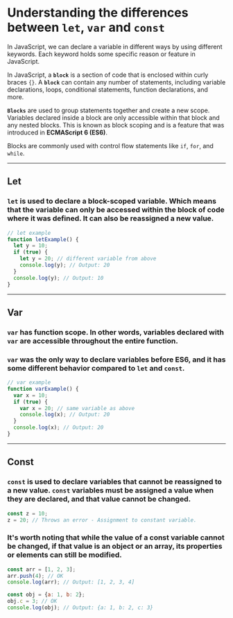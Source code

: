 # Understanding the differences between `let`, `var` and `const`

In JavaScript, we can declare a variable in different ways by using different keywords. Each keyword holds some specific reason or feature in JavaScript.

In JavaScript, a **`block`** is a section of code that is enclosed within curly braces `{}`. A **`block`** can contain any number of statements, including variable declarations, loops, conditional statements, function declarations, and more.

**`Blocks`** are used to group statements together and create a new scope. Variables declared inside a block are only accessible within that block and any nested blocks. This is known as block scoping and is a feature that was introduced in **ECMAScript 6 (ES6)**.  

Blocks are commonly used with control flow statements like `if`, `for`, and `while`.

---

## Let

### `let` is used to declare a block-scoped variable. Which means that the variable can only be accessed within the block of code where it was defined. It can also be reassigned a new value.

```js
// let example
function letExample() {
  let y = 10;
  if (true) {
    let y = 20; // different variable from above
    console.log(y); // Output: 20
  }
  console.log(y); // Output: 10
}
```

---

## Var
### `var` has function scope. In other words, variables declared with `var` are accessible throughout the entire function.  
### `var` was the only way to declare variables before **ES6**, and it has some different behavior compared to `let` and `const`.
```js
// var example
function varExample() {
  var x = 10;
  if (true) {
    var x = 20; // same variable as above
    console.log(x); // Output: 20
  }
  console.log(x); // Output: 20
}
```

---

## Const

### `const` is used to declare variables that **cannot** be reassigned to a new value. `const` variables must be assigned a value when they are declared, and that value **cannot** be changed.

```js
const z = 10;
z = 20; // Throws an error - Assignment to constant variable.
```

### It's worth noting that while the value of a const variable cannot be changed, if that value is an object or an array, its properties or elements can still be modified.  
  
```js
const arr = [1, 2, 3];
arr.push(4); // OK
console.log(arr); // Output: [1, 2, 3, 4]

const obj = {a: 1, b: 2};
obj.c = 3; // OK
console.log(obj); // Output: {a: 1, b: 2, c: 3}

```